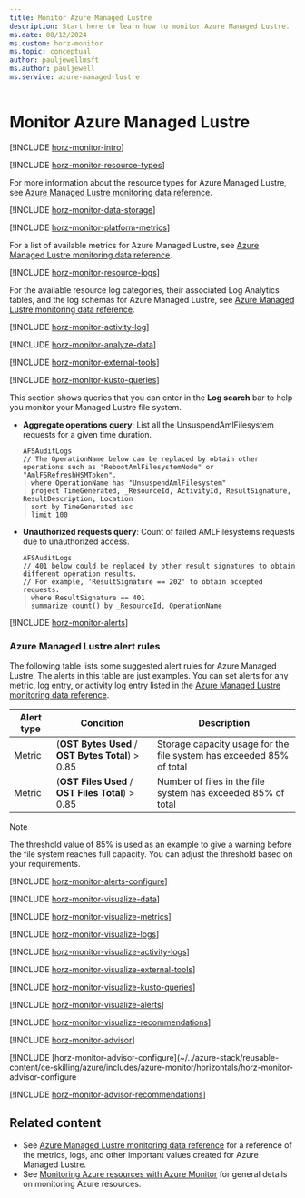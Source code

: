 ```yaml
---
title: Monitor Azure Managed Lustre
description: Start here to learn how to monitor Azure Managed Lustre.
ms.date: 08/12/2024
ms.custom: horz-monitor
ms.topic: conceptual
author: pauljewellmsft
ms.author: pauljewell
ms.service: azure-managed-lustre
---
```


# Monitor Azure Managed Lustre

[!INCLUDE [horz-monitor-intro](~/../azure-stack/reusable-content/ce-skilling/azure/includes/azure-monitor/horizontals/horz-monitor-intro.md)]

[!INCLUDE [horz-monitor-resource-types](~/../azure-stack/reusable-content/ce-skilling/azure/includes/azure-monitor/horizontals/horz-monitor-resource-types.md)]

For more information about the resource types for Azure Managed Lustre, see [Azure Managed Lustre monitoring data reference](monitor-file-system-reference.md).

[!INCLUDE [horz-monitor-data-storage](~/../azure-stack/reusable-content/ce-skilling/azure/includes/azure-monitor/horizontals/horz-monitor-data-storage.md)]

[!INCLUDE [horz-monitor-platform-metrics](~/../azure-stack/reusable-content/ce-skilling/azure/includes/azure-monitor/horizontals/horz-monitor-platform-metrics.md)]

For a list of available metrics for Azure Managed Lustre, see [Azure Managed Lustre monitoring data reference](monitor-file-system-reference.md#metrics).

[!INCLUDE [horz-monitor-resource-logs](~/../azure-stack/reusable-content/ce-skilling/azure/includes/azure-monitor/horizontals/horz-monitor-resource-logs.md)]

For the available resource log categories, their associated Log Analytics tables, and the log schemas for Azure Managed Lustre, see [Azure Managed Lustre monitoring data reference](monitor-file-system-reference.md#supported-resource-logs-for-microsoftstoragecacheamlfilesystems).

[!INCLUDE [horz-monitor-activity-log](~/../azure-stack/reusable-content/ce-skilling/azure/includes/azure-monitor/horizontals/horz-monitor-activity-log.md)]

[!INCLUDE [horz-monitor-analyze-data](~/../azure-stack/reusable-content/ce-skilling/azure/includes/azure-monitor/horizontals/horz-monitor-analyze-data.md)]

[!INCLUDE [horz-monitor-external-tools](~/../azure-stack/reusable-content/ce-skilling/azure/includes/azure-monitor/horizontals/horz-monitor-external-tools.md)]

[!INCLUDE [horz-monitor-kusto-queries](~/../azure-stack/reusable-content/ce-skilling/azure/includes/azure-monitor/horizontals/horz-monitor-kusto-queries.md)]

This section shows queries that you can enter in the **Log search** bar to help you monitor your Managed Lustre file system.

- **Aggregate operations query**: List all the UnsuspendAmlFilesystem requests for a given time duration.

    ```kusto
    AFSAuditLogs
    // The OperationName below can be replaced by obtain other operations such as "RebootAmlFilesystemNode" or "AmlFSRefreshHSMToken".
    | where OperationName has "UnsuspendAmlFilesystem"
    | project TimeGenerated, _ResourceId, ActivityId, ResultSignature, ResultDescription, Location
    | sort by TimeGenerated asc
    | limit 100
    ```

- **Unauthorized requests query**: Count of failed AMLFilesystems requests due to unauthorized access.

    ```kusto
    AFSAuditLogs
    // 401 below could be replaced by other result signatures to obtain different operation results.
    // For example, 'ResultSignature == 202' to obtain accepted requests.
    | where ResultSignature == 401
    | summarize count() by _ResourceId, OperationName
    ```

[!INCLUDE [horz-monitor-alerts](~/../azure-stack/reusable-content/ce-skilling/azure/includes/azure-monitor/horizontals/horz-monitor-alerts.md)]

### Azure Managed Lustre alert rules

The following table lists some suggested alert rules for Azure Managed Lustre. The alerts in this table are just examples. You can set alerts for any metric, log entry, or activity log entry listed in the [Azure Managed Lustre monitoring data reference](monitor-file-system-reference.md).

| Alert type | Condition | Description  |
| --- | --- | --- |
| Metric | (**OST Bytes Used** / **OST Bytes Total**) > 0.85 | Storage capacity usage for the file system has exceeded 85% of total|
| Metric | (**OST Files Used** / **OST Files Total**) > 0.85 | Number of files in the file system has exceeded 85% of total |

> [!NOTE]
> The threshold value of 85% is used as an example to give a warning before the file system reaches full capacity. You can adjust the threshold based on your requirements.

[!INCLUDE [horz-monitor-alerts-configure](~/../azure-stack/reusable-content/ce-skilling/azure/includes/azure-monitor/horizontals/horz-monitor-alerts-configure.md)]

[!INCLUDE [horz-monitor-visualize-data](~/../azure-stack/reusable-content/ce-skilling/azure/includes/azure-monitor/horizontals/horz-monitor-visualize-data.md)]

[!INCLUDE [horz-monitor-visualize-metrics](~/../azure-stack/reusable-content/ce-skilling/azure/includes/azure-monitor/horizontals/horz-monitor-visualize-metrics.md)]

[!INCLUDE [horz-monitor-visualize-logs](~/../azure-stack/reusable-content/ce-skilling/azure/includes/azure-monitor/horizontals/horz-monitor-visualize-logs.md)]

[!INCLUDE [horz-monitor-visualize-activity-logs](~/../azure-stack/reusable-content/ce-skilling/azure/includes/azure-monitor/horizontals/horz-monitor-visualize-activity-logs.md)]

[!INCLUDE [horz-monitor-visualize-external-tools](~/../azure-stack/reusable-content/ce-skilling/azure/includes/azure-monitor/horizontals/horz-monitor-visualize-external-tools.md)]

[!INCLUDE [horz-monitor-visualize-kusto-queries](~/../azure-stack/reusable-content/ce-skilling/azure/includes/azure-monitor/horizontals/horz-monitor-visualize-kusto-queries.md)]

[!INCLUDE [horz-monitor-visualize-alerts](~/../azure-stack/reusable-content/ce-skilling/azure/includes/azure-monitor/horizontals/horz-monitor-visualize-alerts.md)]

[!INCLUDE [horz-monitor-visualize-recommendations](~/../azure-stack/reusable-content/ce-skilling/azure/includes/azure-monitor/horizontals/horz-monitor-visualize-recommendations.md)]

[!INCLUDE [horz-monitor-advisor](~/../azure-stack/reusable-content/ce-skilling/azure/includes/azure-monitor/horizontals/horz-monitor-advisor.md)]

[!INCLUDE [horz-monitor-advisor-configure](~/../azure-stack/reusable-content/ce-skilling/azure/includes/azure-monitor/horizontals/horz-monitor-advisor-configure

[!INCLUDE [horz-monitor-advisor-recommendations](~/../azure-stack/reusable-content/ce-skilling/azure/includes/azure-monitor/horizontals/horz-monitor-advisor-recommendations.md)]

## Related content

- See [Azure Managed Lustre monitoring data reference](monitor-file-system-reference.md) for a reference of the metrics, logs, and other important values created for Azure Managed Lustre.
- See [Monitoring Azure resources with Azure Monitor](/azure/azure-monitor/essentials/monitor-azure-resource) for general details on monitoring Azure resources.

